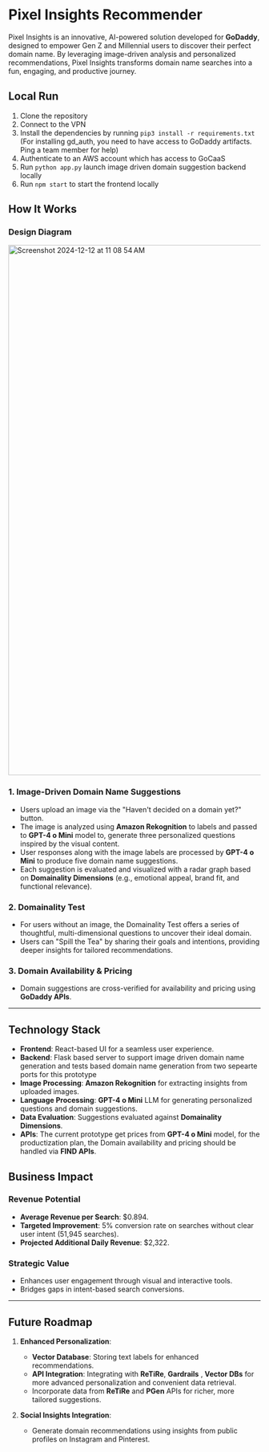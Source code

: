 # Pixel Insights Recommender

Pixel Insights is an innovative, AI-powered solution developed for **GoDaddy**, designed to empower Gen Z and Millennial users to discover their perfect domain name. By leveraging image-driven analysis and personalized recommendations, Pixel Insights transforms domain name searches into a fun, engaging, and productive journey.

## Local Run


1. Clone the repository
2. Connect to the VPN
3. Install the dependencies by running `pip3 install -r requirements.txt` (For installing gd_auth, you need to have access to GoDaddy artifacts. Ping a team member for help)
4. Authenticate to an AWS account which has access to GoCaaS 
5. Run `python app.py` launch image driven domain suggestion backend locally
6. Run `npm start` to start the frontend locally

## **How It Works**
### Design Diagram
<img width="1057" alt="Screenshot 2024-12-12 at 11 08 54 AM" src="https://github.com/user-attachments/assets/7b53dbd1-b1d0-41ec-b281-06f930038703" />


### 1. Image-Driven Domain Name Suggestions
- Users upload an image via the "Haven't decided on a domain yet?" button.
- The image is analyzed using **Amazon Rekognition** to labels and passed to **GPT-4 o Mini** model to, generate three personalized questions inspired by the visual content.
- User responses along with the image labels are processed by **GPT-4 o Mini** to produce five domain name suggestions.
- Each suggestion is evaluated and visualized with a radar graph based on **Domainality Dimensions** (e.g., emotional appeal, brand fit, and functional relevance).

### 2. Domainality Test
- For users without an image, the Domainality Test offers a series of thoughtful, multi-dimensional questions to uncover their ideal domain.
- Users can "Spill the Tea" by sharing their goals and intentions, providing deeper insights for tailored recommendations.

### 3. Domain Availability & Pricing
- Domain suggestions are cross-verified for availability and pricing using **GoDaddy APIs**.

---

## **Technology Stack**

- **Frontend**: React-based UI for a seamless user experience.
- **Backend**: Flask based server to support image driven domain name generation and tests based domain name generation from two sepearte ports for this prototype
- **Image Processing**: **Amazon Rekognition** for extracting insights from uploaded images.
- **Language Processing**: **GPT-4 o Mini** LLM for generating personalized questions and domain suggestions.
- **Data Evaluation**: Suggestions evaluated against **Domainality Dimensions**.
- **APIs**: The current prototype get prices from **GPT-4 o Mini** model, for the productization plan, the Domain availability and pricing should be handled via **FIND APIs**.



## **Business Impact**

### Revenue Potential
- **Average Revenue per Search**: $0.894.
- **Targeted Improvement**: 5% conversion rate on searches without clear user intent (51,945 searches).
- **Projected Additional Daily Revenue**: $2,322.

### Strategic Value
- Enhances user engagement through visual and interactive tools.
- Bridges gaps in intent-based search conversions.

---

## **Future Roadmap**

1. **Enhanced Personalization**:
   - **Vector Database**: Storing text labels for enhanced recommendations.
   - **API Integration**: Integrating with **ReTiRe**,  **Gardrails** , **Vector DBs**  for more advanced personalization and convenient data retrieval. 
   - Incorporate data from **ReTiRe** and **PGen** APIs for richer, more tailored suggestions.

2. **Social Insights Integration**:
   - Generate domain recommendations using insights from public profiles on Instagram and Pinterest.





